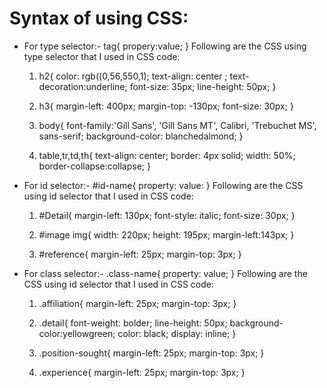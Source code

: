 # Syntax of using CSS:
  - For type selector:-
    tag{
        propery:value;
    }
    Following are the CSS using type selector that I used in CSS code:
    1)  h2{
            color: rgb((0,56,550,1);
            text-align: center ;
            text-decoration:underline;
            font-size: 35px;
            line-height: 50px;
        }  

    2)  h3{
            margin-left: 400px;
            margin-top: -130px;
            font-size: 30px;
        } 

    3)  body{
            font-family:'Gill Sans', 'Gill Sans MT', Calibri, 'Trebuchet MS', sans-serif;
            background-color: blanchedalmond;
        }


    4)  table,tr,td,th{
            text-align: center;
            border: 4px solid;
            width: 50%;
            border-collapse:collapse;
        } 
  


  - For id selector:-
    #id-name{
        property: value:
    } 
    Following are the CSS using id selector that I used in CSS code:    
    1)  #Detail{
            margin-left: 130px;
            font-style: italic;
            font-size: 30px;
        }


    2)  #image img{
            width: 220px;
            height: 195px;
            margin-left:143px;
        }

    3)  #reference{
            margin-left: 25px;
            margin-top: 3px;
        }

  - For class selector:-
    .class-name{
        property: value;
    }
    Following are the CSS using id selector that I used in CSS code:
    1)  .affiliation{
            margin-left: 25px;
            margin-top: 3px;
        }

    2)  .detail{
            font-weight: bolder;
            line-height: 50px;
            background-color:yellowgreen;
            color: black;
            display: inline;
        }

    3)  .position-sought{
            margin-left: 25px;
            margin-top: 3px;
        }

    4)  .experience{
            margin-left: 25px;
            margin-top: 3px;
        }
    
